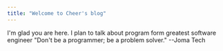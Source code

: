 ```yaml
---
title: "Welcome to Cheer's blog"
---
```

I'm glad you are here. I plan to talk about program form greatest software engineer
"Don't be a programmer; be a problem solver." --Joma Tech


